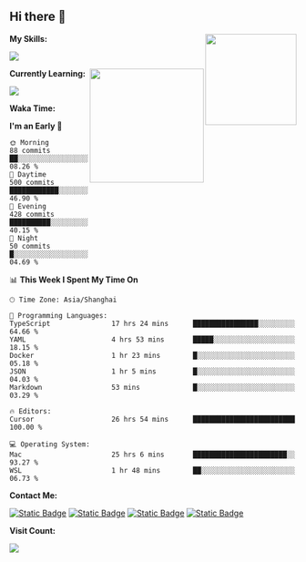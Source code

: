 ## Hi there 👋

<img align="right" height=160 src="https://s2.loli.net/2024/05/01/uw3cVq5TUCnhYLy.png" />

**My Skills:**
<p align="left">
  <a href="https://skillicons.dev">
    <img src="https://skillicons.dev/icons?i=git,docker,go,js,ts,react,vue,tailwind,electron,nextjs&perline=8" />
  </a>
</p>

<a href="https://github.com/anuraghazra/convoychat">
  <img height=200 align="right" src="https://stats.ronki.moe/api/top-langs?username=lonzzi&layout=compact&langs_count=8&card_width=320" />
</a>

**Currently Learning:**
<p align="left">
  <a href="https://skillicons.dev">
    <img src="https://skillicons.dev/icons?i=flutter,dart,py,rust" />
  </a>
</p>



**Waka Time:**
<!--START_SECTION:waka-->
**I'm an Early 🐤** 

```text
🌞 Morning                88 commits          ██░░░░░░░░░░░░░░░░░░░░░░░   08.26 % 
🌆 Daytime                500 commits         ████████████░░░░░░░░░░░░░   46.90 % 
🌃 Evening                428 commits         ██████████░░░░░░░░░░░░░░░   40.15 % 
🌙 Night                  50 commits          █░░░░░░░░░░░░░░░░░░░░░░░░   04.69 % 
```


📊 **This Week I Spent My Time On** 

```text
🕑︎ Time Zone: Asia/Shanghai

💬 Programming Languages: 
TypeScript               17 hrs 24 mins      ████████████████░░░░░░░░░   64.66 % 
YAML                     4 hrs 53 mins       █████░░░░░░░░░░░░░░░░░░░░   18.15 % 
Docker                   1 hr 23 mins        █░░░░░░░░░░░░░░░░░░░░░░░░   05.18 % 
JSON                     1 hr 5 mins         █░░░░░░░░░░░░░░░░░░░░░░░░   04.03 % 
Markdown                 53 mins             █░░░░░░░░░░░░░░░░░░░░░░░░   03.29 % 

🔥 Editors: 
Cursor                   26 hrs 54 mins      █████████████████████████   100.00 % 

💻 Operating System: 
Mac                      25 hrs 6 mins       ███████████████████████░░   93.27 % 
WSL                      1 hr 48 mins        ██░░░░░░░░░░░░░░░░░░░░░░░   06.73 % 
```


<!--END_SECTION:waka-->

**Contact Me:**
<p>
  <a href="https://space.bilibili.com/13424328"><img alt="Static Badge" src="https://img.shields.io/badge/bilibili-ColourCode?style=flat-square&logo=bilibili&color=%23fb7299"></a>
  <a href="https://github.com/lonzzi"><img alt="Static Badge" src="https://img.shields.io/badge/GitHub-ColourCode?style=flat-square&logo=GitHub&color=%23555555"></a>
  <a href="https://twitter.com/lonzzi102"><img alt="Static Badge" src="https://img.shields.io/badge/X-ColourCode?style=flat-square&logo=x&color=%231D9BF0"></a>
  <a href="https://t.me/ronkimoe"><img alt="Static Badge" src="https://img.shields.io/badge/telegram-ColourCode?style=flat-square&logo=telegram&color=%23ED1965"></a>
</p>

**Visit Count:**
<p>
  <img src="https://count.ronki.moe/github:lonzzi?theme=rule34&render=pixelated">
</p>
